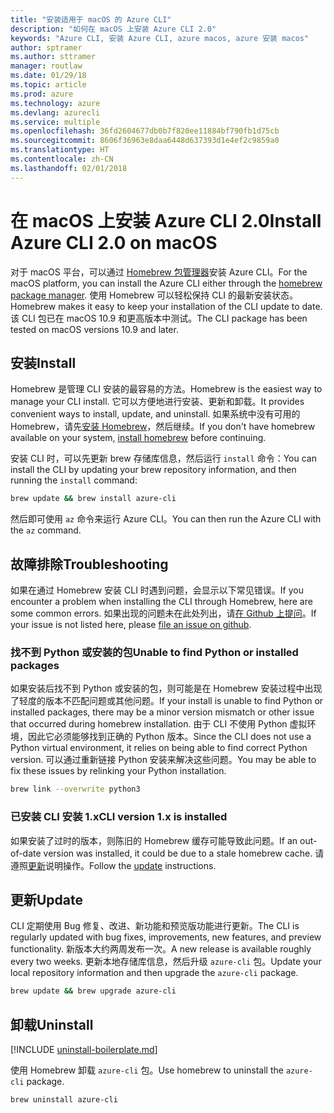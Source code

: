 ```yaml
---
title: "安装适用于 macOS 的 Azure CLI"
description: "如何在 macOS 上安装 Azure CLI 2.0"
keywords: "Azure CLI, 安装 Azure CLI, azure macos, azure 安装 macos"
author: sptramer
ms.author: sttramer
manager: routlaw
ms.date: 01/29/18
ms.topic: article
ms.prod: azure
ms.technology: azure
ms.devlang: azurecli
ms.service: multiple
ms.openlocfilehash: 36fd2604677db0b7f820ee11884bf790fb1d75cb
ms.sourcegitcommit: 8606f36963e8daa6448d637393d1e4ef2c9859a0
ms.translationtype: HT
ms.contentlocale: zh-CN
ms.lasthandoff: 02/01/2018
---
```

# <a name="install-azure-cli-20-on-macos"></a><span data-ttu-id="02b72-104">在 macOS 上安装 Azure CLI 2.0</span><span class="sxs-lookup"><span data-stu-id="02b72-104">Install Azure CLI 2.0 on macOS</span></span>

<span data-ttu-id="02b72-105">对于 macOS 平台，可以通过 [Homebrew 包管理器](http://brew.sh)安装 Azure CLI。</span><span class="sxs-lookup"><span data-stu-id="02b72-105">For the macOS platform, you can install the Azure CLI either through the [homebrew package manager](http://brew.sh).</span></span> <span data-ttu-id="02b72-106">使用 Homebrew 可以轻松保持 CLI 的最新安装状态。</span><span class="sxs-lookup"><span data-stu-id="02b72-106">Homebrew makes it easy to keep your installation of the CLI update to date.</span></span> <span data-ttu-id="02b72-107">该 CLI 包已在 macOS 10.9 和更高版本中测试。</span><span class="sxs-lookup"><span data-stu-id="02b72-107">The CLI package has been tested on macOS versions 10.9 and later.</span></span>

## <a name="install"></a><span data-ttu-id="02b72-108">安装</span><span class="sxs-lookup"><span data-stu-id="02b72-108">Install</span></span>

<span data-ttu-id="02b72-109">Homebrew 是管理 CLI 安装的最容易的方法。</span><span class="sxs-lookup"><span data-stu-id="02b72-109">Homebrew is the easiest way to manage your CLI install.</span></span> <span data-ttu-id="02b72-110">它可以方便地进行安装、更新和卸载。</span><span class="sxs-lookup"><span data-stu-id="02b72-110">It provides convenient ways to install, update, and uninstall.</span></span> <span data-ttu-id="02b72-111">如果系统中没有可用的 Homebrew，请先[安装 Homebrew](https://docs.brew.sh/Installation.html)，然后继续。</span><span class="sxs-lookup"><span data-stu-id="02b72-111">If you don't have homebrew available on your system, [install homebrew](https://docs.brew.sh/Installation.html) before continuing.</span></span>

<span data-ttu-id="02b72-112">安装 CLI 时，可以先更新 brew 存储库信息，然后运行 `install` 命令：</span><span class="sxs-lookup"><span data-stu-id="02b72-112">You can install the CLI by updating your brew repository information, and then running the `install` command:</span></span>

```bash
brew update && brew install azure-cli
```

<span data-ttu-id="02b72-113">然后即可使用 `az` 命令来运行 Azure CLI。</span><span class="sxs-lookup"><span data-stu-id="02b72-113">You can then run the Azure CLI with the `az` command.</span></span>

## <a name="troubleshooting"></a><span data-ttu-id="02b72-114">故障排除</span><span class="sxs-lookup"><span data-stu-id="02b72-114">Troubleshooting</span></span>

<span data-ttu-id="02b72-115">如果在通过 Homebrew 安装 CLI 时遇到问题，会显示以下常见错误。</span><span class="sxs-lookup"><span data-stu-id="02b72-115">If you encounter a problem when installing the CLI through Homebrew, here are some common errors.</span></span> <span data-ttu-id="02b72-116">如果出现的问题未在此处列出，请[在 Github 上提问](https://github.com/Azure/azure-cli/issues)。</span><span class="sxs-lookup"><span data-stu-id="02b72-116">If your issue is not listed here, please [file an issue on github](https://github.com/Azure/azure-cli/issues).</span></span>

### <a name="unable-to-find-python-or-installed-packages"></a><span data-ttu-id="02b72-117">找不到 Python 或安装的包</span><span class="sxs-lookup"><span data-stu-id="02b72-117">Unable to find Python or installed packages</span></span>

<span data-ttu-id="02b72-118">如果安装后找不到 Python 或安装的包，则可能是在 Homebrew 安装过程中出现了轻度的版本不匹配问题或其他问题。</span><span class="sxs-lookup"><span data-stu-id="02b72-118">If your install is unable to find Python or installed packages, there may be a minor version mismatch or other issue that occurred during homebrew installation.</span></span> <span data-ttu-id="02b72-119">由于 CLI 不使用 Python 虚拟环境，因此它必须能够找到正确的 Python 版本。</span><span class="sxs-lookup"><span data-stu-id="02b72-119">Since the CLI does not use a Python virtual environment, it relies on being able to find correct Python version.</span></span> <span data-ttu-id="02b72-120">可以通过重新链接 Python 安装来解决这些问题。</span><span class="sxs-lookup"><span data-stu-id="02b72-120">You may be able to fix these issues by relinking your Python installation.</span></span>

```bash
brew link --overwrite python3
```

### <a name="cli-version-1x-is-installed"></a><span data-ttu-id="02b72-121">已安装 CLI 安装 1.x</span><span class="sxs-lookup"><span data-stu-id="02b72-121">CLI version 1.x is installed</span></span>

<span data-ttu-id="02b72-122">如果安装了过时的版本，则陈旧的 Homebrew 缓存可能导致此问题。</span><span class="sxs-lookup"><span data-stu-id="02b72-122">If an out-of-date version was installed, it could be due to a stale homebrew cache.</span></span> <span data-ttu-id="02b72-123">请遵照[更新](#Update)说明操作。</span><span class="sxs-lookup"><span data-stu-id="02b72-123">Follow the [update](#Update) instructions.</span></span>

## <a name="update"></a><span data-ttu-id="02b72-124">更新</span><span class="sxs-lookup"><span data-stu-id="02b72-124">Update</span></span>

<span data-ttu-id="02b72-125">CLI 定期使用 Bug 修复、改进、新功能和预览版功能进行更新。</span><span class="sxs-lookup"><span data-stu-id="02b72-125">The CLI is regularly updated with bug fixes, improvements, new features, and preview functionality.</span></span> <span data-ttu-id="02b72-126">新版本大约两周发布一次。</span><span class="sxs-lookup"><span data-stu-id="02b72-126">A new release is available roughly every two weeks.</span></span> <span data-ttu-id="02b72-127">更新本地存储库信息，然后升级 `azure-cli` 包。</span><span class="sxs-lookup"><span data-stu-id="02b72-127">Update your local repository information and then upgrade the `azure-cli` package.</span></span>

```bash
brew update && brew upgrade azure-cli
```

## <a name="uninstall"></a><span data-ttu-id="02b72-128">卸载</span><span class="sxs-lookup"><span data-stu-id="02b72-128">Uninstall</span></span>

[!INCLUDE [uninstall-boilerplate.md](includes/uninstall-boilerplate.md)]

<span data-ttu-id="02b72-129">使用 Homebrew 卸载 `azure-cli` 包。</span><span class="sxs-lookup"><span data-stu-id="02b72-129">Use homebrew to uninstall the `azure-cli` package.</span></span>

```bash
brew uninstall azure-cli
```
